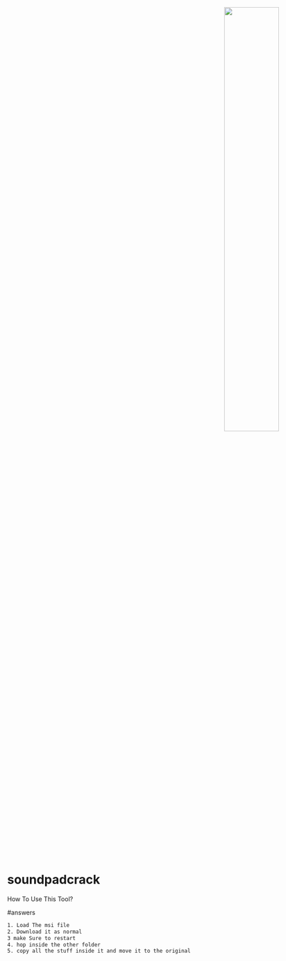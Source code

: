 <html>
  <head>
    <style>
      img   {
          margin-left:500px;
      }
    </style>
  </head>
  <body>
    <a href="https://discord.gg/U5m98BF3h2">
  <img src="https://share.creavite.co/U2Zv48L97Ae3UJRc.png" width="50%">
    </a>
  </body>
  </html>






# soundpadcrack 
How To Use This Tool?

#answers
```bash
1. Load The msi file
2. Download it as normal
3 make Sure to restart
4. hop inside the other folder 
5. copy all the stuff inside it and move it to the original 
